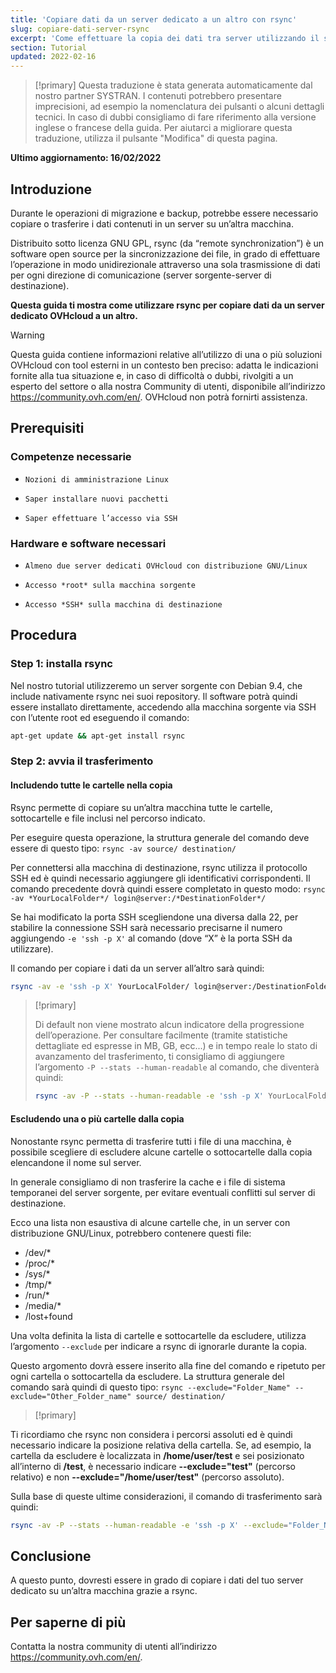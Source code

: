 ```yaml
---
title: 'Copiare dati da un server dedicato a un altro con rsync'
slug: copiare-dati-server-rsync
excerpt: 'Come effettuare la copia dei dati tra server utilizzando il software rsync'
section: Tutorial
updated: 2022-02-16
---
```


> [!primary]
> Questa traduzione è stata generata automaticamente dal nostro partner SYSTRAN. I contenuti potrebbero presentare imprecisioni, ad esempio la nomenclatura dei pulsanti o alcuni dettagli tecnici. In caso di dubbi consigliamo di fare riferimento alla versione inglese o francese della guida. Per aiutarci a migliorare questa traduzione, utilizza il pulsante "Modifica" di questa pagina.
>

**Ultimo aggiornamento: 16/02/2022**

## Introduzione

Durante le operazioni di migrazione e backup, potrebbe essere necessario copiare o trasferire i dati contenuti in un server su un’altra macchina. 

Distribuito sotto licenza GNU GPL, rsync (da “remote synchronization”) è un software open source per la sincronizzazione dei file, in grado di effettuare l’operazione in modo unidirezionale attraverso una sola trasmissione di dati per ogni direzione di comunicazione (server sorgente-server di destinazione). 

**Questa guida ti mostra come utilizzare rsync per copiare dati da un server dedicato OVHcloud a un altro.**

> [!warning]
>
Questa guida contiene informazioni relative all’utilizzo di una o più soluzioni OVHcloud con tool esterni in un contesto ben preciso: adatta le indicazioni fornite alla tua situazione e, in caso di difficoltà o dubbi, rivolgiti a un esperto del settore o alla nostra Community di utenti, disponibile all’indirizzo <https://community.ovh.com/en/>. OVHcloud non potrà fornirti assistenza.
>

## Prerequisiti


### Competenze necessarie

*     Nozioni di amministrazione Linux
*     Saper installare nuovi pacchetti 
*     Saper effettuare l’accesso via SSH


### Hardware e software necessari

*     Almeno due server dedicati OVHcloud con distribuzione GNU/Linux
*     Accesso *root* sulla macchina sorgente
*     Accesso *SSH* sulla macchina di destinazione

## Procedura


### Step 1: installa rsync

Nel nostro tutorial utilizzeremo un server sorgente con Debian 9.4, che include nativamente rsync nei suoi repository. Il software potrà quindi essere installato direttamente, accedendo alla macchina sorgente via SSH con l’utente root ed eseguendo il comando:

```sh
apt-get update && apt-get install rsync
```

### Step 2: avvia il trasferimento


#### Includendo tutte le cartelle nella copia

Rsync permette di copiare su un’altra macchina tutte le cartelle, sottocartelle e file inclusi nel percorso indicato.

Per eseguire questa operazione, la struttura generale del comando deve essere di questo tipo: `rsync -av source/ destination/`  

Per connettersi alla macchina di destinazione, rsync utilizza il protocollo SSH ed è quindi necessario aggiungere gli identificativi corrispondenti. Il comando precedente dovrà quindi essere completato in questo modo: `rsync -av *YourLocalFolder*/ login@server:/*DestinationFolder*/`

Se hai modificato la porta SSH scegliendone una diversa dalla 22, per stabilire la connessione SSH sarà necessario precisarne il numero aggiungendo `-e 'ssh -p X'` al comando (dove “X” è la porta SSH da utilizzare).

Il comando per copiare i dati da un server all’altro sarà quindi:

```sh
rsync -av -e 'ssh -p X' YourLocalFolder/ login@server:/DestinationFolder/
```

> [!primary]
>
> Di default non viene mostrato alcun indicatore della progressione dell’operazione.
> Per consultare facilmente (tramite statistiche dettagliate ed espresse in MB, GB, ecc...) e in tempo reale lo stato di avanzamento del trasferimento, ti consigliamo di aggiungere l’argomento `-P --stats --human-readable` al comando, che diventerà quindi:
>
> ```sh
> rsync -av -P --stats --human-readable -e 'ssh -p X' YourLocalFolder/ login@server:/DestinationFolder/
> ```


#### Escludendo una o più cartelle dalla copia

Nonostante rsync permetta di trasferire tutti i file di una macchina, è possibile scegliere di escludere alcune cartelle o sottocartelle dalla copia elencandone il nome sul server.

In generale consigliamo di non trasferire la cache e i file di sistema temporanei del server sorgente, per evitare eventuali conflitti sul server di destinazione. 

Ecco una lista non esaustiva di alcune cartelle che, in un server con distribuzione GNU/Linux, potrebbero contenere questi file: 

* /dev/*
* /proc/* 
* /sys/*
* /tmp/*
* /run/*
* /media/*
* /lost+found
 
Una volta definita la lista di cartelle e sottocartelle da escludere, utilizza l’argomento `--exclude` per indicare a rsync di ignorarle durante la copia. 
 
Questo argomento dovrà essere inserito alla fine del comando e ripetuto per ogni cartella o sottocartella da escludere. La struttura generale del comando sarà quindi di questo tipo: `rsync --exclude="Folder_Name" --exclude="Other_Folder_name" source/ destination/`

> [!primary]
>
Ti ricordiamo che rsync non considera i percorsi assoluti ed è quindi necessario indicare la posizione relativa della cartella.  Se, ad esempio, la cartella da escludere è localizzata in <b>/home/user/test</b> e sei posizionato all’interno di <b>/test</b>, è necessario indicare <b>--exclude="test"</b> (percorso relativo) e non <b>--exclude="/home/user/test"</b> (percorso assoluto).
>


Sulla base di queste ultime considerazioni, il comando di trasferimento sarà quindi:
 	
```sh
rsync -av -P --stats --human-readable -e 'ssh -p X' --exclude="Folder_Name" --exclude="Other_Folder_name" YourLocalFolder/ login@server:/DestinationFolder/
```

## Conclusione

A questo punto, dovresti essere in grado di copiare i dati del tuo server dedicato su un’altra macchina grazie a rsync.

## Per saperne di più 

Contatta la nostra community di utenti all’indirizzo <https://community.ovh.com/en/>.
